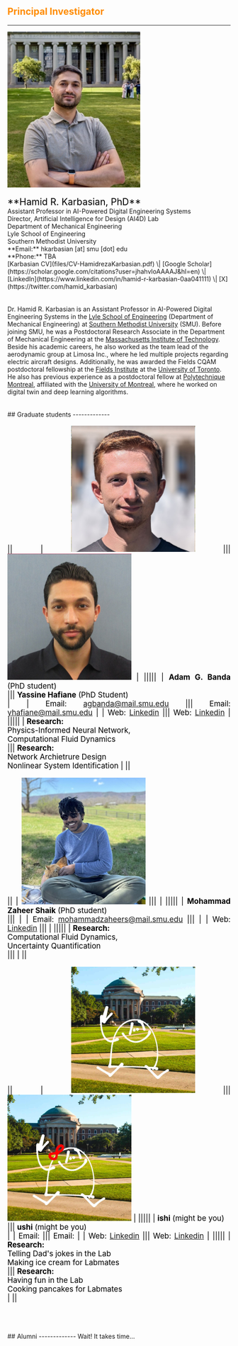 <style>H1{color:Blue;}</style>
<style>H2{color:DarkOrange;}</style>
<style>H3{color:DarkOrange;}</style>
<style>p{color:Black;text-align: justify; font-size: 17px;}</style>


## Principal Investigator
-------------
<img src="/img/hamid.jpg" alt="drawing" width="300"/>
<br>
<br>
<span style="color:black; font-size:1.5em">**Hamid R. Karbasian, PhD**</span><br> Assistant Professor in AI-Powered Digital Engineering Systems <br> Director, Artificial Intelligence for Design (AI4D) Lab <br> Department of Mechanical Engineering <br> Lyle School of Engineering <br> Southern Methodist University <br> **Email:** hkarbasian [at] smu [dot] edu <br> **Phone:** TBA <br>
[Karbasian CV](files/CV-HamidrezaKarbasian.pdf) \| [Google Scholar](https://scholar.google.com/citations?user=jhahvIoAAAAJ&hl=en) \| [LinkedIn](https://www.linkedin.com/in/hamid-r-karbasian-0aa041111) \| [X](https://twitter.com/hamid_karbasian) 
<br>
<br>
<br>
Dr. Hamid R. Karbasian is an Assistant Professor in AI-Powered Digital Engineering Systems in the <a href="https://www.smu.edu/lyle">Lyle School of Engineering</a> (Department of Mechanical Engineering) at <a href="https://www.smu.edu/">Southern Methodist University</a> (SMU). Before joining SMU, he was a Postdoctoral Research Associate in the Department of Mechanical Engineering at the <a href="https://www.mit.edu/">Massachusetts Institute of Technology</a>. Beside his academic careers, he also worked as the team lead of the aerodynamic group at Limosa Inc., where he led multiple projects regarding electric aircraft designs. Additionally, he was awarded the Fields CQAM postdoctoral fellowship at the <a href="http://www.fields.utoronto.ca/">Fields Institute</a> at the <a href="https://www.utoronto.ca/">University of Toronto</a>. He also has previous experience as a postdoctoral fellow at <a href="https://www.polymtl.ca/">Polytechnique Montreal</a>, affiliated with the <a href="https://www.umontreal.ca/en/">University of Montreal</a>, where he worked on digital twin and deep learning algorithms.
<br>
<br>
<br>
## Graduate students
-------------

||
| <img src="/img/abanda.jpg" alt="drawing" width="280"/>  ||| <img src="/img/yhafiane.jpg" alt="drawing" width="280"/> |
|||||
| **Adam G. Banda** (PhD student) <br> []() ||| **Yassine Hafiane** (PhD Student) <br> []() |
| Email: agbanda@mail.smu.edu ||| Email: yhafiane@mail.smu.edu |
| Web: [Linkedin](https://www.linkedin.com/in/adam-g-banda/) ||| Web: [Linkedin](https://www.linkedin.com/in/yassine-hafiane-636062229/) |
|||||
| **Research:** <br> Physics-Informed Neural Network, <br> Computational Fluid Dynamics <br>  ||| **Research:** <br> Network Archietrure Design <br> Nonlinear System Identification |
||

||
| <img src="/img/mzshaik.jpg" alt="drawing" width="280"/>  |||  					  |
|||||
| **Mohammad Zaheer Shaik** (PhD student) <br> []() |||          				    	  |
| Email: mohammadzaheers@mail.smu.edu |||                              				          |
| Web: [Linkedin](https://www.linkedin.com/in/zaheer26/) |||      					  |
|||||
| **Research:** <br> Computational Fluid Dynamics, <br> Uncertainty Quantification <br> |||               |
||

||
| <img src="/img/ishi.jpg" alt="drawing" width="280"/>  ||| <img src="/img/ushi.jpg" alt="drawing" width="280"/> |
|||||
| **ishi** (might be you) <br> []() ||| **ushi** (might be you) <br> []() |
| Email:  ||| Email:  |
| Web: [Linkedin]() ||| Web: [Linkedin]() |
|||||
| **Research:** <br> Telling Dad's jokes in the Lab <br> Making ice cream for Labmates <br>  ||| **Research:** <br> Having fun in the Lab <br> Cooking pancakes for Labmates <br> |
||


<br>
<br>
<br>
## Alumni
-------------
Wait! It takes time...

<br>
<br>
<br>
<br>
<br>
<br>
<br>
<br>
<br>

